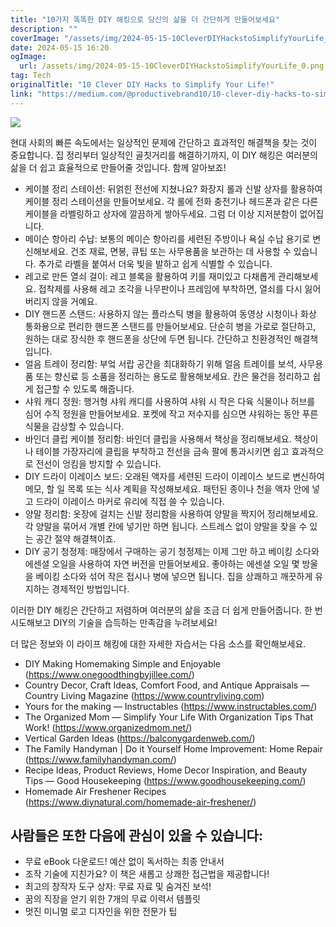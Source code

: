 ```yaml
---
title: "10가지 똑똑한 DIY 해킹으로 당신의 삶을 더 간단하게 만들어보세요"
description: ""
coverImage: "/assets/img/2024-05-15-10CleverDIYHackstoSimplifyYourLife_0.png"
date: 2024-05-15 16:20
ogImage: 
  url: /assets/img/2024-05-15-10CleverDIYHackstoSimplifyYourLife_0.png
tag: Tech
originalTitle: "10 Clever DIY Hacks to Simplify Your Life!"
link: "https://medium.com/@productivebrand10/10-clever-diy-hacks-to-simplify-your-life-b05d5c79a970"
---
```



<img src="/assets/img/2024-05-15-10CleverDIYHackstoSimplifyYourLife_0.png" />

현대 사회의 빠른 속도에서는 일상적인 문제에 간단하고 효과적인 해결책을 찾는 것이 중요합니다. 집 정리부터 일상적인 골칫거리를 해결하기까지, 이 DIY 해킹은 여러분의 삶을 더 쉽고 효율적으로 만들어줄 것입니다. 함께 알아보죠!

- 케이블 정리 스테이션: 뒤얽힌 전선에 지쳤나요? 화장지 롤과 신발 상자를 활용하여 케이블 정리 스테이션을 만들어보세요. 각 롤에 전화 충전기나 헤드폰과 같은 다른 케이블을 라벨링하고 상자에 깔끔하게 쌓아두세요. 그럼 더 이상 지저분함이 없어집니다.
- 메이슨 항아리 수납: 보통의 메이슨 항아리를 세련된 주방이나 욕실 수납 용기로 변신해보세요. 건조 재료, 면봉, 큐팁 또는 사무용품을 보관하는 데 사용할 수 있습니다. 추가로 라벨을 붙여서 더욱 빛을 발하고 쉽게 식별할 수 있습니다.
- 레고로 만든 열쇠 걸이: 레고 블록을 활용하여 키를 재미있고 다채롭게 관리해보세요. 접착제를 사용해 레고 조각을 나무판이나 프레임에 부착하면, 열쇠를 다시 잃어버리지 않을 거예요.
- DIY 핸드폰 스탠드: 사용하지 않는 플라스틱 병을 활용하여 동영상 시청이나 화상 통화용으로 편리한 핸드폰 스탠드를 만들어보세요. 단순히 병을 가로로 절단하고, 원하는 대로 장식한 후 핸드폰을 상단에 두면 됩니다. 간단하고 친환경적인 해결책입니다.
- 얼음 트레이 정리함: 부엌 서랍 공간을 최대화하기 위해 얼음 트레이를 보석, 사무용품 또는 향신료 등 소품을 정리하는 용도로 활용해보세요. 칸은 물건을 정리하고 쉽게 접근할 수 있도록 해줍니다.
- 샤워 캐디 정원: 행거형 샤워 캐디를 사용하여 샤워 시 작은 다육 식물이나 허브를 심어 수직 정원을 만들어보세요. 포켓에 작고 저수지를 심으면 샤워하는 동안 푸른식물을 감상할 수 있습니다.
- 바인더 클립 케이블 정리함: 바인더 클립을 사용해서 책상을 정리해보세요. 책상이나 테이블 가장자리에 클립을 부착하고 전선을 금속 팔에 통과시키면 쉽고 효과적으로 전선이 엉킴을 방지할 수 있습니다.
- DIY 드라이 이레이스 보드: 오래된 액자를 세련된 드라이 이레이스 보드로 변신하여 메모, 할 일 목록 또는 식사 계획을 작성해보세요. 패턴된 종이나 천을 액자 안에 넣고 드라이 이레이스 마커로 유리에 직접 쓸 수 있습니다.
- 양말 정리함: 옷장에 걸치는 신발 정리함을 사용하여 양말을 짝지어 정리해보세요. 각 양말을 묶어서 개별 칸에 넣기만 하면 됩니다. 스트레스 없이 양말을 찾을 수 있는 공간 절약 해결책이죠.
- DIY 공기 청정제: 매장에서 구매하는 공기 청정제는 이제 그만 하고 베이킹 소다와 에센셜 오일을 사용하여 자연 버전을 만들어보세요. 좋아하는 에센셜 오일 몇 방울을 베이킹 소다와 섞어 작은 접시나 병에 넣으면 됩니다. 집을 상쾌하고 깨끗하게 유지하는 경제적인 방법입니다.

이러한 DIY 해킹은 간단하고 저렴하며 여러분의 삶을 조금 더 쉽게 만들어줍니다. 한 번 시도해보고 DIY의 기술을 습득하는 만족감을 누려보세요!



더 많은 정보와 이 라이프 해킹에 대한 자세한 자습서는 다음 소스를 확인해보세요.

- DIY Making Homemaking Simple and Enjoyable (https://www.onegoodthingbyjillee.com/)
- Country Decor, Craft Ideas, Comfort Food, and Antique Appraisals — Country Living Magazine (https://www.countryliving.com)
- Yours for the making — Instructables (https://www.instructables.com/)
- The Organized Mom — Simplify Your Life With Organization Tips That Work! (https://www.organizedmom.net/)
- Vertical Garden Ideas (https://balconygardenweb.com/)
- The Family Handyman | Do it Yourself Home Improvement: Home Repair (https://www.familyhandyman.com/)
- Recipe Ideas, Product Reviews, Home Decor Inspiration, and Beauty Tips — Good Housekeeping (https://www.goodhousekeeping.com/)
- Homemade Air Freshener Recipes (https://www.diynatural.com/homemade-air-freshener/)

## 사람들은 또한 다음에 관심이 있을 수 있습니다:

- 무료 eBook 다운로드! 예산 없이 독서하는 최종 안내서
- 조작 기술에 지친가요? 이 책은 새롭고 상쾌한 접근법을 제공합니다!
- 최고의 창작자 도구 상자: 무료 자료 및 숨겨진 보석!
- 꿈의 직장을 얻기 위한 7개의 무료 이력서 템플릿
- 멋진 미니멀 로고 디자인을 위한 전문가 팁